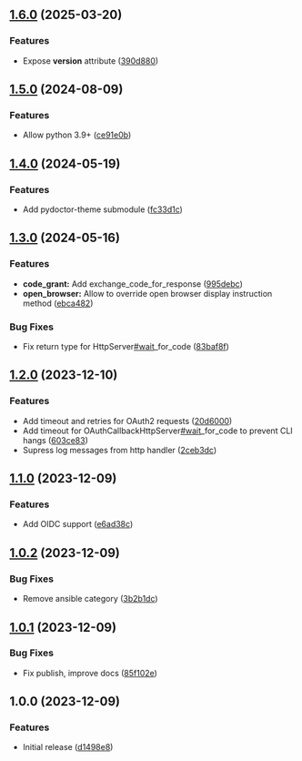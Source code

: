 ## [1.6.0](https://github.com/timo-reymann/python-oauth2-cli-auth/compare/1.5.0...1.6.0) (2025-03-20)


### Features

* Expose __version__ attribute ([390d880](https://github.com/timo-reymann/python-oauth2-cli-auth/commit/390d8800d4819af200dfd8e637fcdd1953e13313))

## [1.5.0](https://github.com/timo-reymann/python-oauth2-cli-auth/compare/1.4.0...1.5.0) (2024-08-09)


### Features

* Allow python 3.9+ ([ce91e0b](https://github.com/timo-reymann/python-oauth2-cli-auth/commit/ce91e0bef9f92491094907351bdca2242a237a65))

## [1.4.0](https://github.com/timo-reymann/python-oauth2-cli-auth/compare/1.3.0...1.4.0) (2024-05-19)


### Features

* Add pydoctor-theme submodule ([fc33d1c](https://github.com/timo-reymann/python-oauth2-cli-auth/commit/fc33d1c32d0317ea6563d9d6c314dc4592d40e0f))

## [1.3.0](https://github.com/timo-reymann/python-oauth2-cli-auth/compare/1.2.0...1.3.0) (2024-05-16)


### Features

* **code_grant:** Add exchange_code_for_response ([995debc](https://github.com/timo-reymann/python-oauth2-cli-auth/commit/995debc34d84d189c749317c4e5b9a5feedd8d9d))
* **open_browser:** Allow to override open browser display instruction method ([ebca482](https://github.com/timo-reymann/python-oauth2-cli-auth/commit/ebca48285d23bf8a9fbfceb831f10edf08162575))


### Bug Fixes

* Fix return type for HttpServer[#wait](https://github.com/timo-reymann/python-oauth2-cli-auth/issues/wait)_for_code ([83baf8f](https://github.com/timo-reymann/python-oauth2-cli-auth/commit/83baf8f53adc597100b904fcb57e44ec1c0fc8ca))

## [1.2.0](https://github.com/timo-reymann/python-oauth2-cli-auth/compare/1.1.0...1.2.0) (2023-12-10)


### Features

* Add timeout and retries for OAuth2 requests ([20d6000](https://github.com/timo-reymann/python-oauth2-cli-auth/commit/20d6000d7c14b970ac43e4b1403dc131130bacf8))
* Add timeout for OAuthCallbackHttpServer[#wait](https://github.com/timo-reymann/python-oauth2-cli-auth/issues/wait)_for_code to prevent CLI hangs ([603ce83](https://github.com/timo-reymann/python-oauth2-cli-auth/commit/603ce832c11a6c7b1990b6e4af0a72df8be6f56b))
* Supress log messages from http handler ([2ceb3dc](https://github.com/timo-reymann/python-oauth2-cli-auth/commit/2ceb3dcd6d2beba3c2986ac6bf4e21538558d513))

## [1.1.0](https://github.com/timo-reymann/python-oauth2-cli-auth/compare/1.0.2...1.1.0) (2023-12-09)


### Features

* Add OIDC support ([e6ad38c](https://github.com/timo-reymann/python-oauth2-cli-auth/commit/e6ad38cc571fa9e0b57e73b81bd4771e71cd95c6))

## [1.0.2](https://github.com/timo-reymann/python-oauth2-cli-auth/compare/1.0.1...1.0.2) (2023-12-09)


### Bug Fixes

* Remove ansible category ([3b2b1dc](https://github.com/timo-reymann/python-oauth2-cli-auth/commit/3b2b1dc65f231fe37794f3863844dfb4e42da4bd))

## [1.0.1](https://github.com/timo-reymann/python-oauth2-cli-auth/compare/1.0.0...1.0.1) (2023-12-09)


### Bug Fixes

* Fix publish, improve docs ([85f102e](https://github.com/timo-reymann/python-oauth2-cli-auth/commit/85f102eb47f93ace85a17c24f23a0d6ddf16ebcb))

## 1.0.0 (2023-12-09)


### Features

* Initial release ([d1498e8](https://github.com/timo-reymann/python-oauth2-cli-auth/commit/d1498e8db0f850b98826ad1c4d7827fefb1e6a79))
